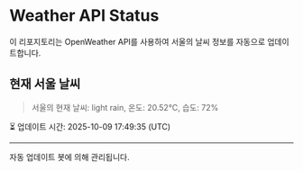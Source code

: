 
# Weather API Status

이 리포지토리는 OpenWeather API를 사용하여 서울의 날씨 정보를 자동으로 업데이트합니다.

## 현재 서울 날씨
> 서울의 현재 날씨: light rain, 온도: 20.52°C, 습도: 72%

⏳ 업데이트 시간: 2025-10-09 17:49:35 (UTC)

---
자동 업데이트 봇에 의해 관리됩니다.
